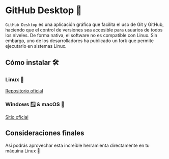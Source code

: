# GitHub Desktop 🐙
```GitHub Desktop``` es una aplicación gráfica que facilita el uso de Git y GitHub, haciendo que el control de versiones sea accesible para usuarios de todos los niveles. De forma nativa, el software no es compatible con Linux. Sin embargo, uno de los desarrolladores ha publicado un fork que permite ejecutarlo en sistemas Linux.

## Cómo instalar 🛠
### Linux 🐧 
<a href="https://github.com/sarim/github-desktop">Repositorio oficial</a>

### Windows 🪟 & macOS 🍎
<a href="https://desktop.github.com/">Sitio oficial</a>

## Consideraciones finales

Así podrás aprovechar esta increíble herramienta directamente en tu máquina Linux 🐧